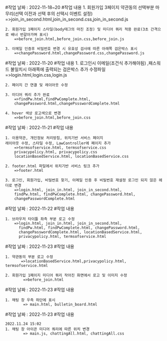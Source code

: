 #작업 날짜 : 2022-11-18~20
#작업 내용
    1. 회원가입 3페이지 약관동의 선택부분 마무리(선택 이전과 선택 후의 선택시 이벤트 설정)
        =>join_in_second.html,join_in_second.css,join_in_second.js
        
    2. 회원가입 1페이지 스타일(body태그의 마진 조정) 및 미디어 쿼리 적용 완료(3초 간격으로 배너 번갈아가며 표시)
        =>before_join.html,before_join.css,before_join.js
        
    3. 이메일 인증후 비밀번호 변경 시 유효성 검사에 따른 아래쪽 검은박스 표시
        =>changePassword.html,changePassword.css,changePassword.js
#작업 날짜 : 2022-11-20
#작업 내용
    1. 로그인시 이메일(조건식 추가해야됨) ,패스워드 불일치시 아래쪽에 출력되는 검은박스 추가
    수정파일
        =>login.html,login.css,login.js
    
    2. 페이지 간 연결 및 레이아웃 수정
    
    3. 미디어 쿼리 추가 완료
        =>findPw.html,findPwComplete.html,
        changePassword.html,changePssswordComplete.html
    
    4. hover 색상 로고색으로 변경
        =>before_join.html,before_join.css
        
#작업 날짜 : 2022-11-21
#작업 내용

    1. 이용약관, 개인정보 처리방침, 위치기반 서비스 페이지 
    레이아웃 수정, 스타일 수정, LawController에 페이지 추가 
        =>termsofservice.html, termsofservice.css
        privacypolicy.html, privacypolicy.css
        locationBasedService.html, locationBasedService.css
        
    2. footer.html 파일에서 위치기반 서비스 링크 추가
        =>footer.html
        
    3. 로그인, 회원가입, 비밀번호 찾기, 이메일 인증 후 비밀번호 재설정 로그인 되지 않은 헤더로 변경
        =>login.html, join_in.html, join_in_second.html, 
        findPw.html, findPwComplete.html, changePassword.html,
        changePasswordComplete.html
        
#작업 날짜 : 2022-11-22
#작업 내용

    1. 브라우저 타이틀 좌측 부분 로고 수정
        =>login.html, join_in.html, join_in_second.html, 
          findPw.html, findPwComplete.html, changePassword.html,
          changePasswordComplete.html, locationBasedService.html,
          privacypolicy.html, termsofservice.html
          
#작업 날짜 : 2022-11-23
#작업 내용

    1. 약관동의 부분 로고 수정
           =>locationBasedService.html,privacypolicy.html, termsofservice.html
           
    2. 회원가입 1페이지 미디어 쿼리 작아진 화면에서 로고 및 이미지 수정
            =>before_join.html
            
#작업 날짜 : 2022-11-23
#작업 내용

    1. 채팅 창 우측 하단에 표시
            => main.html, bulletin_board.html
            
#작업 날짜 : 2022-11-23
#작업 내용

    2022.11.24 15:02
    1. 채팅 창 아이콘 미디어 쿼리에 따른 위치 변경
            => main.js, chattingAll.html, chattingAll.css
            